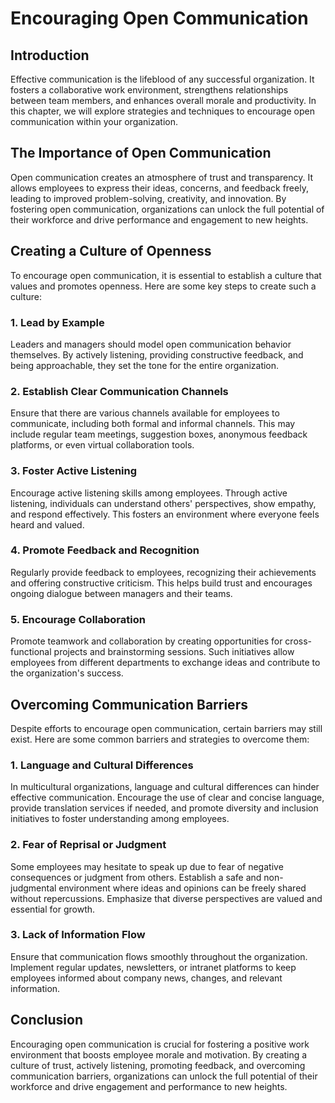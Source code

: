 Encouraging Open Communication
=========================================

Introduction
------------

Effective communication is the lifeblood of any successful organization. It fosters a collaborative work environment, strengthens relationships between team members, and enhances overall morale and productivity. In this chapter, we will explore strategies and techniques to encourage open communication within your organization.

The Importance of Open Communication
------------------------------------

Open communication creates an atmosphere of trust and transparency. It allows employees to express their ideas, concerns, and feedback freely, leading to improved problem-solving, creativity, and innovation. By fostering open communication, organizations can unlock the full potential of their workforce and drive performance and engagement to new heights.

Creating a Culture of Openness
------------------------------

To encourage open communication, it is essential to establish a culture that values and promotes openness. Here are some key steps to create such a culture:

### 1. Lead by Example

Leaders and managers should model open communication behavior themselves. By actively listening, providing constructive feedback, and being approachable, they set the tone for the entire organization.

### 2. Establish Clear Communication Channels

Ensure that there are various channels available for employees to communicate, including both formal and informal channels. This may include regular team meetings, suggestion boxes, anonymous feedback platforms, or even virtual collaboration tools.

### 3. Foster Active Listening

Encourage active listening skills among employees. Through active listening, individuals can understand others' perspectives, show empathy, and respond effectively. This fosters an environment where everyone feels heard and valued.

### 4. Promote Feedback and Recognition

Regularly provide feedback to employees, recognizing their achievements and offering constructive criticism. This helps build trust and encourages ongoing dialogue between managers and their teams.

### 5. Encourage Collaboration

Promote teamwork and collaboration by creating opportunities for cross-functional projects and brainstorming sessions. Such initiatives allow employees from different departments to exchange ideas and contribute to the organization's success.

Overcoming Communication Barriers
---------------------------------

Despite efforts to encourage open communication, certain barriers may still exist. Here are some common barriers and strategies to overcome them:

### 1. Language and Cultural Differences

In multicultural organizations, language and cultural differences can hinder effective communication. Encourage the use of clear and concise language, provide translation services if needed, and promote diversity and inclusion initiatives to foster understanding among employees.

### 2. Fear of Reprisal or Judgment

Some employees may hesitate to speak up due to fear of negative consequences or judgment from others. Establish a safe and non-judgmental environment where ideas and opinions can be freely shared without repercussions. Emphasize that diverse perspectives are valued and essential for growth.

### 3. Lack of Information Flow

Ensure that communication flows smoothly throughout the organization. Implement regular updates, newsletters, or intranet platforms to keep employees informed about company news, changes, and relevant information.

Conclusion
----------

Encouraging open communication is crucial for fostering a positive work environment that boosts employee morale and motivation. By creating a culture of trust, actively listening, promoting feedback, and overcoming communication barriers, organizations can unlock the full potential of their workforce and drive engagement and performance to new heights.
